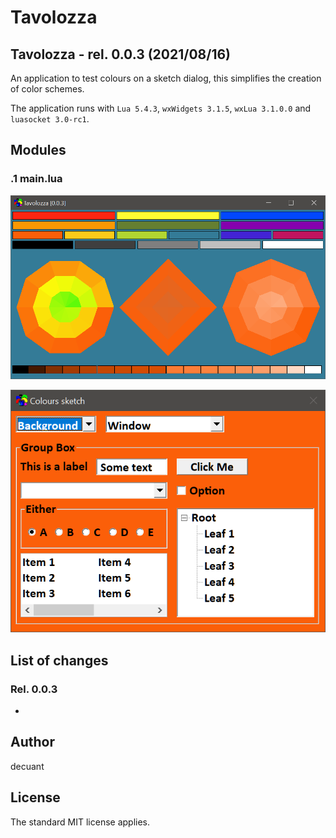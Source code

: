 #  **Tavolozza**


## Tavolozza - rel. 0.0.3 (2021/08/16)

An application to test colours on a sketch dialog, this simplifies the creation of color schemes.

The application runs with ```Lua 5.4.3```, ```wxWidgets 3.1.5```, ```wxLua 3.1.0.0``` and ```luasocket 3.0-rc1```.


## Modules


### .1 **main.lua**


![The actual tavolozza](/doc/Main_Dialog.png)


![The test dialog](/doc/Test_Dialog.png)



## List of changes



### Rel. 0.0.3


- 


## Author

decuant


## License

The standard MIT license applies.


